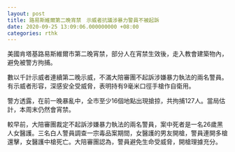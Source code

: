 ```yaml
---
layout: post
title: 路易斯維爾第二晚宵禁　示威者抗議涉暴力警員不被起訴
date: 2020-09-25 13:09:06.000000000 +08:00
categories: rthk
---
```


美國肯塔基路易斯維爾市第二晚宵禁，部分人在宵禁生效後，走入教會建築物內，避免被警方拘捕。

數以千計示威者連續第二晚示威，不滿大陪審團不起訴涉嫌暴力執法的兩名警員。有示威者形容，深感安全受威脅，表明持有9毫米口徑手槍作自衛用。

警方透露，在前一晚暴亂中，全市至少16個地點出現搶掠，共拘捕127人。當局估計，本周末仍然會宵禁。

較早前，大陪審團裁定不起訴涉嫌暴力執法的兩名警員，案中死者是一名26歲黑人女醫護。三名白人警員調查一宗毒品案期間，女醫護的男友開槍，警員連開多槍還擊，女醫護中槍死亡。大陪審團認為，警員避免生命受威脅，開槍理據充分。
